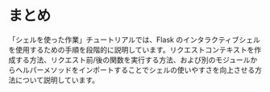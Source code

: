 # まとめ

「シェルを使った作業」チュートリアルでは、Flask のインタラクティブシェルを使用するための手順を段階的に説明しています。リクエストコンテキストを作成する方法、リクエスト前/後の関数を実行する方法、および別のモジュールからヘルパーメソッドをインポートすることでシェルの使いやすさを向上させる方法について説明しています。
